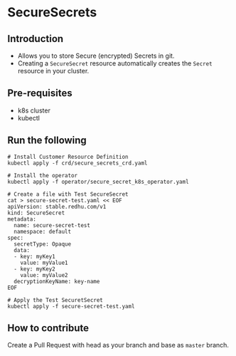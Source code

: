 # SecureSecrets

## Introduction

- Allows you to store Secure (encrypted) Secrets in git.
- Creating a `SecureSecret` resource automatically creates the `Secret` resource in your cluster.

## Pre-requisites

- k8s cluster
- kubectl

## Run the following

```
# Install Customer Resource Definition
kubectl apply -f crd/secure_secrets_crd.yaml

# Install the operator
kubectl apply -f operator/secure_secret_k8s_operator.yaml

# Create a file with Test SecureSecret
cat > secure-secret-test.yaml << EOF
apiVersion: stable.redhu.com/v1
kind: SecureSecret
metadata:
  name: secure-secret-test
  namespace: default
spec:
  secretType: Opaque
  data:
  - key: myKey1
    value: myValue1
  - key: myKey2
    value: myValue2
  decryptionKeyName: key-name
EOF

# Apply the Test SecuretSecret
kubectl apply -f secure-secret-test.yaml
```

## How to contribute

Create a Pull Request with head as your branch and base as `master` branch.
